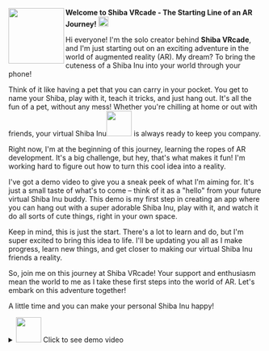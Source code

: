 <img src="https://github.com/Shiba-ARcade/.github/assets/95538451/0fa0bc4c-5075-41d4-93e3-5f7227fc50e3" height="110px" align="left"/>**Welcome to Shiba VRcade - The Starting Line of an AR Journey! <img src="https://github.com/Shiba-ARcade/.github/assets/95538451/4231c467-c6c1-4012-b982-4c62c7f8d1d1" height="20px"/>**

Hi everyone! I'm the solo creator behind **Shiba VRcade**, and I'm just starting out on an exciting adventure in the world of augmented reality (AR). My dream? To bring the cuteness of a Shiba Inu into your world through your phone!

Think of it like having a pet that you can carry in your pocket. You get to name your Shiba, play with it, teach it tricks, and just hang out. It's all the fun of a pet, without any mess! Whether you're chilling at home or out with friends, your virtual Shiba Inu<img src="https://github.com/Shiba-ARcade/.github/assets/95538451/898b2376-f7a0-406e-a6e4-3084118bd666" height="50px"/> is always ready to keep you company.

Right now, I'm at the beginning of this journey, learning the ropes of AR development. It's a big challenge, but hey, that's what makes it fun! I'm working hard to figure out how to turn this cool idea into a reality. 

I've got a demo video to give you a sneak peek of what I'm aiming for. It's just a small taste of what's to come – think of it as a "hello" from your future virtual Shiba Inu buddy. This demo is my first step in creating an app where you can hang out with a super adorable Shiba Inu, play with it, and watch it do all sorts of cute things, right in your own space.

Keep in mind, this is just the start. There's a lot to learn and do, but I'm super excited to bring this idea to life. I'll be updating you all as I make progress, learn new things, and get closer to making our virtual Shiba Inu friends a reality.

So, join me on this journey at Shiba VRcade! Your support and enthusiasm mean the world to me as I take these first steps into the world of AR. Let's embark on this adventure together!

A little time and you can make your personal Shiba Inu happy!

<details>
<summary><img src="https://github.com/Shiba-ARcade/.github/assets/95538451/ba9156b0-a814-407b-ac23-652f4c1a25c6" height="50px"/> Click to see demo video</summary>
<video src="https://github.com/Shiba-ARcade/.github/assets/95538451/0bb7b052-6738-46ac-8f55-d0313b3b8fab" />
</video>
</details>
